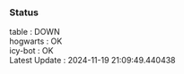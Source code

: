 ### Status


table : DOWN  
hogwarts : OK  
icy-bot : OK  
Latest Update : 2024-11-19 21:09:49.440438
